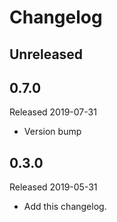 # Changelog

## Unreleased

## 0.7.0
Released 2019-07-31

- Version bump

## 0.3.0
Released 2019-05-31

- Add this changelog.
